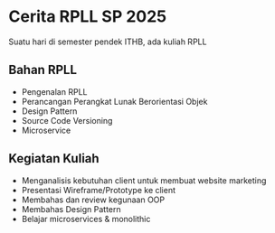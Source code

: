 # Cerita RPLL SP 2025

Suatu hari di semester pendek ITHB, ada kuliah RPLL

## Bahan RPLL
- Pengenalan RPLL
- Perancangan Perangkat Lunak Berorientasi Objek
- Design Pattern
- Source Code Versioning
- Microservice

## Kegiatan Kuliah
- Menganalisis kebutuhan client untuk membuat website marketing
- Presentasi Wireframe/Prototype ke client
- Membahas dan review kegunaan OOP
- Membahas Design Pattern
- Belajar microservices & monolithic
